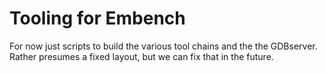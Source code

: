 # Tooling for Embench

For now just scripts to build the various tool chains and the the
GDBserver. Rather presumes a fixed layout, but we can fix that in the future.
